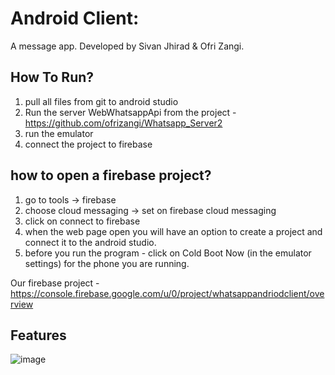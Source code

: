 # Android Client:

A message app.
Developed by Sivan Jhirad & Ofri Zangi.

## How To Run?
1. pull all files from git to android studio 
2. Run the server WebWhatsappApi from the project - https://github.com/ofrizangi/Whatsapp_Server2
3. run the emulator
4. connect the project to firebase

## how to open a firebase project?
1. go to tools -> firebase
2. choose cloud messaging -> set on firebase cloud messaging
3. click on connect to firebase
4. when the web page open you will have an option to create a project and connect it to the android studio.
5. before you run the program - click on Cold Boot Now (in the emulator settings) for the phone you are running. 

Our firebase project - https://console.firebase.google.com/u/0/project/whatsappandriodclient/overview


## Features
![image](https://user-images.githubusercontent.com/88827751/174685768-e34c9beb-2056-4b67-9dfb-5e7f50d36f2f.png)
